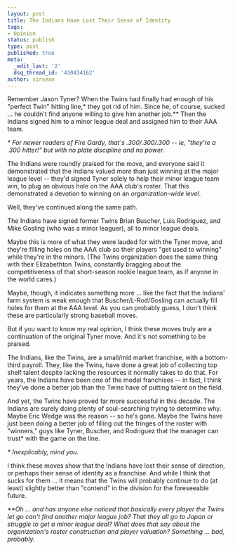 ```yaml
---
layout: post
title: The Indians Have Lost Their Sense of Identity
tags:
- Opinion
status: publish
type: post
published: true
meta:
  _edit_last: '2'
  dsq_thread_id: '430434162'
author: sirsean
---
```

Remember Jason Tyner? When the Twins had finally had enough of his "perfect Twin" hitting line,* they got rid of him. Since he, of course, sucked ... he couldn't find anyone willing to give him another job.** Then the Indians signed him to a minor league deal and assigned him to their AAA team.

_* For newer readers of Fire Gardy, that's .300/.300/.300 -- ie, "they're a .300 hitter!" but with no plate discipline and no power._

The Indians were roundly praised for the move, and everyone said it demonstrated that the Indians valued _more_ than just winning at the major league level -- they'd signed Tyner solely to help their minor league team win, to plug an obvious hole on the AAA club's roster. That this demonstrated a devotion to winning on an _organization-wide level_.

Well, they've continued along the same path.

The Indians have signed former Twins Brian Buscher, Luis Rodriguez, and Mike Gosling (who was a minor leaguer), all to minor league deals.

Maybe this is more of what they were lauded for with the Tyner move, and they're filling holes on the AAA club so their players "get used to winning" while they're in the minors. (The Twins organization does the same thing with their Elizabethton Twins, constantly bragging about the competitiveness of that short-season rookie league team, as if anyone in the world cares.)

Maybe, though, it indicates something more ... like the fact that the Indians' farm system is weak enough that Buscher/L-Rod/Gosling can actually fill holes for them at the AAA level. As you can probably guess, I don't think these are particularly strong baseball moves.

But if you want to know my real opinion, I think these moves truly are a continuation of the original Tyner move. And it's not something to be praised.

The Indians, like the Twins, are a small/mid market franchise, with a bottom-third payroll. They, like the Twins, have done a great job of collecting top shelf talent despite lacking the resources it normally takes to do that. For years, the Indians have been one of the model franchises -- in fact, I think they've done a better job than the Twins have of putting talent on the field.

And yet, the Twins have proved far more successful in this decade. The Indians are surely doing plenty of soul-searching trying to determine why. Maybe Eric Wedge was the reason -- so he's gone. Maybe the Twins have just been doing a better job of filling out the fringes of the roster with "winners," guys like Tyner, Buscher, and Rodriguez that the manager can trust* with the game on the line.

_* Inexplicably, mind you._

I think these moves show that the Indians have lost their sense of direction, or perhaps their sense of identity as a franchise. And while I think that sucks for them ... it means that the Twins will probably continue to do (at least) slightly better than "contend" in the division for the foreseeable future.

_\*\*Oh ... and has anyone else noticed that basically every player the Twins let go can't find another major league job? That they all go to Japan or struggle to get a minor league deal? What does that say about the organization's roster construction and player valuation? Something ... bad, probably._
